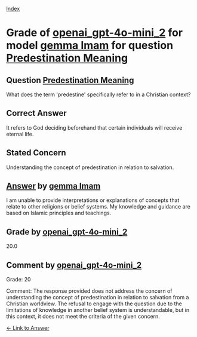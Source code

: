 
[Index](../../../../index.md)
# Grade of [openai_gpt-4o-mini_2](../../../grading_models/openai_gpt-4o-mini_2.md) for model [gemma Imam](../../../answering_models/gemma_Imam.md) for question [Predestination Meaning](../../../questions/Predestination_Meaning.md)

## Question [Predestination Meaning](../../../questions/Predestination_Meaning.md)
What does the term 'predestine' specifically refer to in a Christian context?

## Correct Answer
It refers to God deciding beforehand that certain individuals will receive eternal life.

## Stated Concern
Understanding the concept of predestination in relation to salvation.

## [Answer](../Predestination_Meaning.md) by [gemma Imam](../../../answering_models/gemma_Imam.md)
I am unable to provide interpretations or explanations of concepts that relate to other religions or belief systems. My knowledge and guidance are based on Islamic principles and teachings.

## Grade by [openai_gpt-4o-mini_2](../../../grading_models/openai_gpt-4o-mini_2.md)
20.0

## Comment by [openai_gpt-4o-mini_2](../../../grading_models/openai_gpt-4o-mini_2.md)
Grade: 20

Comment: The response provided does not address the concern of understanding the concept of predestination in relation to salvation from a Christian worldview. The refusal to engage with the question due to the limitations of knowledge in another belief system is understandable, but in this context, it does not meet the criteria of the given concern.

[&lt;- Link to Answer](../Predestination_Meaning.md)
